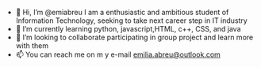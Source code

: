 - 👋 Hi, I’m @emiabreu I am a enthusiastic and ambitious student of Information Technology, seeking to take next career step in IT industry 
- 🌱 I’m currently learning python, javascript,HTML, c++, CSS, and java
- 💞️ I’m looking to collaborate participating in group project and learn more with them
- 📫 You can reach me on m y e-mail emilia.abreu@outlook.com

<!---
emiabreu/emiabreu is a ✨ special ✨ repository because its `README.md` (this file) appears on your GitHub profile.
You can click the Preview link to take a look at your changes.
--->
